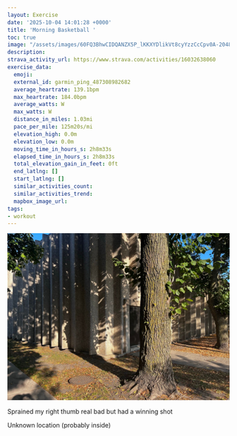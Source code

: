 ```yaml
---
layout: Exercise
date: '2025-10-04 14:01:28 +0000'
title: 'Morning Basketball '
toc: true
image: "/assets/images/60FQ3BhwCIDQANZX5P_lKKXYDlikVt8cyYzzCcCpv0A-2048x1536.jpg.jpeg"
description:
strava_activity_url: https://www.strava.com/activities/16032638060
exercise_data:
  emoji:
  external_id: garmin_ping_487308982682
  average_heartrate: 139.1bpm
  max_heartrate: 184.0bpm
  average_watts: W
  max_watts: W
  distance_in_miles: 1.03mi
  pace_per_mile: 125m20s/mi
  elevation_high: 0.0m
  elevation_low: 0.0m
  moving_time_in_hours_s: 2h8m33s
  elapsed_time_in_hours_s: 2h8m33s
  total_elevation_gain_in_feet: 0ft
  end_latlng: []
  start_latlng: []
  similar_activities_count:
  similar_activities_trend:
  mapbox_image_url:
tags:
- workout
---
```


![Morning Basketball](/assets/images/60FQ3BhwCIDQANZX5P_lKKXYDlikVt8cyYzzCcCpv0A-2048x1536.jpg.jpeg)

Sprained my right thumb real bad but had a winning shot

Unknown location (probably inside)
